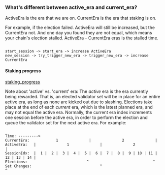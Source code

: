 ### What's different between active_era and current_era?

ActiveEra is the era that we are on.
CurrentEra is the era that staking is on.

For example, if the election failed. ActiveEra will still be increased, but the CurrentEra not. And one day you found they are not equal, which means your chain's election stalled. ActiveEra - CurrentEra eras is the stalled time.

```

start_session -> start_era -> increase ActiveEra
new_session -> try_trigger_new_era -> trigger_new_era -> increase CurrentEra

```

#### Staking progress

[staking_progress](https://github.com/paritytech/substrate-api-sidecar/blob/8906816/src/controllers/pallets/PalletsStakingProgressController.ts#L61L75)

Note about 'active' vs. 'current' era: The _active_ era is the era currently being rewarded.
That is, an elected validator set will be in place for an entire active era, as long as none
are kicked out due to slashing. Elections take place at the end of each _current_ era, which
is the latest planned era, and may not equal the active era. Normally, the current era index
increments one session before the active era, in order to perform the election and queue the
validator set for the next active era. For example:

```

Time: --------->
CurrentEra:            1              |              2              |
ActiveEra:   |              1              |              2              |
SessionIdx:  |  1 |  2 |  3 |  4 |  5 |  6 |  7 |  8 |  9 | 10 | 11 | 12 | 13 | 14 |
Elections:                           ^                             ^
Set Changes:                               ^                             ^

```

